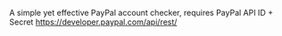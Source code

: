 A simple yet effective PayPal account checker, requires PayPal API ID + Secret
https://developer.paypal.com/api/rest/
